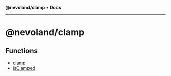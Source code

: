 **@nevoland/clamp** • **Docs**

***

# @nevoland/clamp

## Functions

- [clamp](functions/clamp.md)
- [isClamped](functions/isClamped.md)

